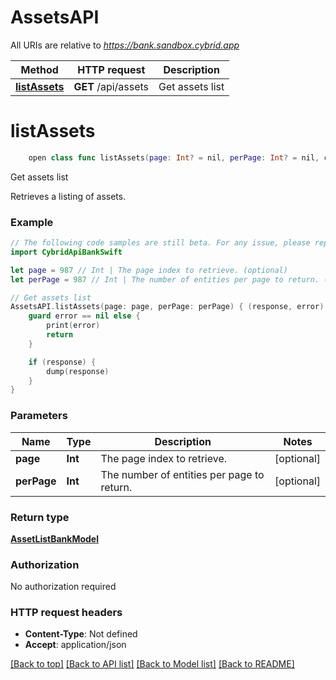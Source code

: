 # AssetsAPI

All URIs are relative to *https://bank.sandbox.cybrid.app*

Method | HTTP request | Description
------------- | ------------- | -------------
[**listAssets**](AssetsAPI.md#listassets) | **GET** /api/assets | Get assets list


# **listAssets**
```swift
    open class func listAssets(page: Int? = nil, perPage: Int? = nil, completion: @escaping (_ data: AssetListBankModel?, _ error: Error?) -> Void)
```

Get assets list

Retrieves a listing of assets.

### Example
```swift
// The following code samples are still beta. For any issue, please report via http://github.com/OpenAPITools/openapi-generator/issues/new
import CybridApiBankSwift

let page = 987 // Int | The page index to retrieve. (optional)
let perPage = 987 // Int | The number of entities per page to return. (optional)

// Get assets list
AssetsAPI.listAssets(page: page, perPage: perPage) { (response, error) in
    guard error == nil else {
        print(error)
        return
    }

    if (response) {
        dump(response)
    }
}
```

### Parameters

Name | Type | Description  | Notes
------------- | ------------- | ------------- | -------------
 **page** | **Int** | The page index to retrieve. | [optional] 
 **perPage** | **Int** | The number of entities per page to return. | [optional] 

### Return type

[**AssetListBankModel**](AssetListBankModel.md)

### Authorization

No authorization required

### HTTP request headers

 - **Content-Type**: Not defined
 - **Accept**: application/json

[[Back to top]](#) [[Back to API list]](../README.md#documentation-for-api-endpoints) [[Back to Model list]](../README.md#documentation-for-models) [[Back to README]](../README.md)


